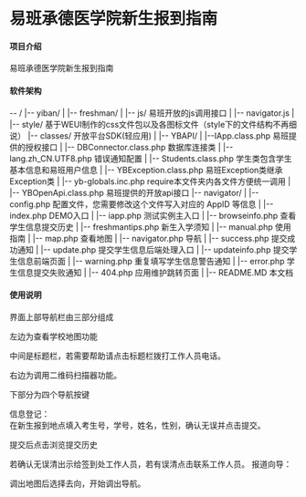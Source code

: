 # 易班承德医学院新生报到指南

#### 项目介绍
易班承德医学院新生报到指南

#### 软件架构
-- /
  |-- yiban/
    |
    |-- freshman/
      |
      |-- js/      易班开放的js调用接口
        |
        |-- navigator.js
      |
      |-- style/   基于WEUI制作的css文件包以及各图标文件（style下的文件结构不再细说）
      |-- classes/      开放平台SDK(轻应用)
        |
        |-- YBAPI/
          |
          |--IApp.class.php  易班提供的授权接口
        |
        |-- DBConnector.class.php       数据库连接类
        |
        |-- lang.zh_CN.UTF8.php        错误通知配置
        |
        |-- Students.class.php     学生类包含学生基本信息和易班用户信息
        |
        |-- YBException.class.php      易班Exception类继承Exception类
        |
        |-- yb-globals.inc.php     require本文件夹内各文件方便统一调用
        |
        |-- YBOpenApi.class.php     易班提供的开放api接口
      |-- navigator/
        |
        |-- config.php      配置文件，您需要修改这个文件写入对应的 AppID 等信息
        |
        |-- index.php       DEMO入口
        |
        |-- iapp.php        测试实例主入口
        |
        |-- browseinfo.php     查看学生信息提交历史
        |
        |-- freshmantips.php      新生入学须知
        |
        |-- manual.php     使用指南
        |
        |-- map.php      查看地图
        |
        |-- navigator.php     导航
        |
        |-- success.php      提交成功通知
        |
        |-- update.php     提交学生信息后端处理入口
        |
        |-- updateinfo.php      提交学生信息前端页面
        |
        |-- warning.php      重复填写学生信息警告通知
        |
        |-- error.php        学生信息提交失败通知
        |
        |-- 404.php          应用维护跳转页面
  |
  |-- README.MD          本文档

#### 使用说明

界面上部导航栏由三部分组成 

左边为查看学校地图功能
 
中间是标题栏，若需要帮助请点击标题栏拨打工作人员电话。
 
右边为调用二维码扫描器功能。
 
下部分为四个导航按键
 
信息登记：  
在新生报到地点填入考生号，学号，姓名，性别，确认无误并点击提交。
 
提交后点击浏览提交历史
 
若确认无误清出示给签到处工作人员，若有误清点击联系工作人员。
报道向导：
 
调出地图后选择去向，开始调出导航。
 